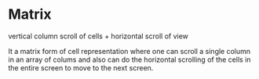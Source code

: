 Matrix
======

vertical column scroll of cells + horizontal scroll of view

It a matrix form of cell representation where one can scroll a single column in an array of colums and also can do the horizontal scrolling of the cells in the entire screen
to move to the next screen.
